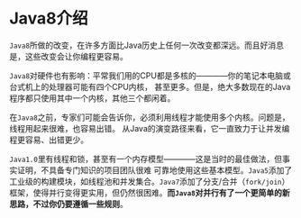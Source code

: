 Java8介绍
====================================================================
`Java8`所做的改变，在许多方面比Java历史上任何一次改变都深远。而且好消息是，这些改变会让你编程更容易。

`Java8`对硬件也有影响：平常我们用的CPU都是多核的————你的笔记本电脑或台式机上的处理器可能有四个CPU内核，
甚至更多。但是，绝大多数现在的Java程序都只使用其中一个内核，其他三个都闲着。

在`Java8`之前，专家们可能会告诉你，必须利用线程才能使用多个内核。问题是，线程用起来很难，也容易出错。
从Java的演变路径来看，它一直致力于让并发编程更容易、出错更少。

`Java1.0`里有线程和锁，甚至有一个内存模型————这是当时的最佳做法，但事实证明，不具备专门知识的项目团队很难
可靠地使用这些基本模型。`Java5`添加了工业级的构建模块，如线程池和并发集合。`Java7`添加了分支/合并（`fork/join`）
框架，使得并行变得更实用，但仍然很困难。**而`Java8`对并行有了一个更简单的新思路，不过你仍要遵循一些规则**。


